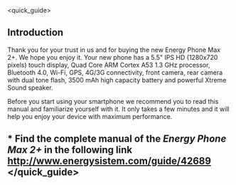 <quick_guide>

## Introduction
Thank you for your trust in us and for buying the new Energy Phone Max 2+. We hope you enjoy it.
Your new phone has a 5.5" IPS HD (1280x720 pixels) touch display, Quad Core ARM Cortex A53 1.3 GHz processor, Bluetooth 4.0, Wi-Fi, GPS, 4G/3G connectivity, front camera, rear camera with dual tone flash,  3500 mAh high capacity battery and powerful Xtreme Sound speaker.

Before you start using your smartphone we recommend you to read this manual and familiarize yourself with it. It only takes a few minutes and it will help you enjoy your device with maximum performance.

## <unique> * Find the complete manual of the *Energy Phone Max 2+* in the following link  http://www.energysistem.com/guide/42689 </unique> </quick_guide>


